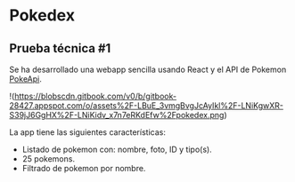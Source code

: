 # Pokedex
## Prueba técnica #1

Se ha desarrollado una webapp sencilla usando React y el API de Pokemon [PokeApi](https://pokeapi.co/).

!(https://blobscdn.gitbook.com/v0/b/gitbook-28427.appspot.com/o/assets%2F-LBuE_3vmgBvgJcAyIkl%2F-LNiKgwXR-S39jJ6GgHX%2F-LNiKidv_x7n7eRKdEfw%2Fpokedex.png)

La app tiene las siguientes características:

* Listado de pokemon con: nombre, foto, ID y tipo(s).
* 25 pokemons.
* Filtrado de pokemon por nombre.
